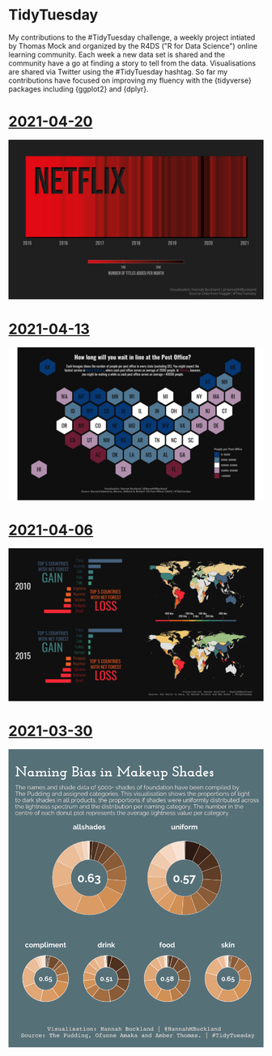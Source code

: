 # TidyTuesday

My contributions to the #TidyTuesday challenge, a weekly project intiated by Thomas Mock and organized by the R4DS ("R for Data Science") online learning community.
Each week a new data set is shared and the community have a go at finding a story to tell from the data. Visualisations are shared via Twitter using the #TidyTuesday hashtag.
So far my contributions have focused on improving my fluency with the {tidyverse} packages including {ggplot2} and {dplyr}.

# [2021-04-20](https://github.com/HannahBuckland/TidyTuesday/tree/master/2021-04-20)
![Netflix](https://github.com/HannahBuckland/TidyTuesday/blob/master/2021-04-20/netflix.png)

# [2021-04-13](https://github.com/HannahBuckland/TidyTuesday/tree/master/2021-04-13)
![PostOffices](https://github.com/HannahBuckland/TidyTuesday/blob/master/2021-04-13/post_offices_plot.png)

# [2021-04-06](https://github.com/HannahBuckland/TidyTuesday/tree/master/2021-04-06)
![Deforestation](https://github.com/HannahBuckland/TidyTuesday/blob/master/2021-04-06/deforestation_plot.png)

# [2021-03-30](https://github.com/HannahBuckland/TidyTuesday/tree/master/2021-03-30)
![Makeup](https://github.com/HannahBuckland/TidyTuesday/blob/master/2021-03-30/beauty_bias_plot.png)
